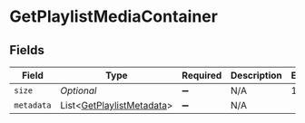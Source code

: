 # GetPlaylistMediaContainer


## Fields

| Field                                                                       | Type                                                                        | Required                                                                    | Description                                                                 | Example                                                                     |
| --------------------------------------------------------------------------- | --------------------------------------------------------------------------- | --------------------------------------------------------------------------- | --------------------------------------------------------------------------- | --------------------------------------------------------------------------- |
| `size`                                                                      | *Optional<Integer>*                                                         | :heavy_minus_sign:                                                          | N/A                                                                         | 1                                                                           |
| `metadata`                                                                  | List<[GetPlaylistMetadata](../../models/operations/GetPlaylistMetadata.md)> | :heavy_minus_sign:                                                          | N/A                                                                         |                                                                             |
